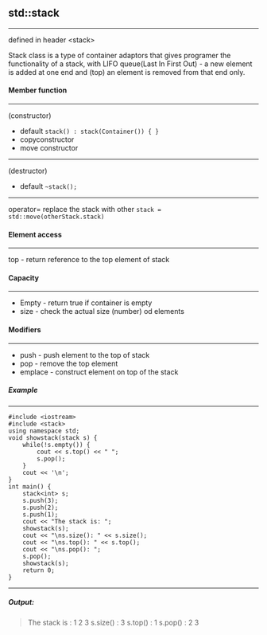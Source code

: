 ## std::stack
---
defined in header \<stack\>


Stack class is a type of container adaptors that gives programer the functionality of a stack, with LIFO queue(Last In First Out) - a new element is added at one end and (top) an element is removed from that end only.

#### Member function
---
(constructor) 
* default ```stack() : stack(Container()) { } ```
* copyconstructor
* move constructor
---
(destructor)
* default ```~stack();```
---
operator=
replace the stack with other
```stack = std::move(otherStack.stack)```


#### Element access
---
top - return reference to the top element of stack

#### Capacity
---
* Empty - return true if container is empty
* size - check the actual size (number) od elements

#### Modifiers
---
* push - push element to the top of stack
* pop - remove the top element
* emplace - construct element on top of the stack


##### Example
---
```
#include <iostream>
#include <stack>
using namespace std;
void showstack(stack s) {
    while(!s.empty()) {
        cout << s.top() << " ";
        s.pop();
    }
    cout << '\n';
}
int main() {
    stack<int> s;
    s.push(3);
    s.push(2);
    s.push(1);
    cout << "The stack is: ";
    showstack(s);
    cout << "\ns.size(): " << s.size();
    cout << "\ns.top(): " << s.top();
    cout << "\ns.pop(): ";
    s.pop();
    showstack(s);
    return 0;
}
```

---
##### Output:
>The stack is : 	1	2	3
>s.size() : 3
>s.top() : 1
>s.pop() : 	2	3

